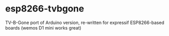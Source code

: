 # esp8266-tvbgone
TV-B-Gone port of Arduino version, re-written for expressif ESP8266-based boards (wemos D1 mini works great)
